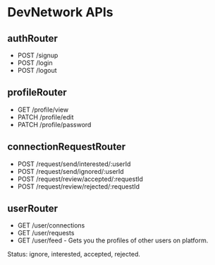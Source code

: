 # DevNetwork APIs

## authRouter
- POST /signup
- POST /login
- POST /logout

## profileRouter
- GET /profile/view
- PATCH /profile/edit
- PATCH /profile/password

## connectionRequestRouter
- POST /request/send/interested/:userId
- POST /request/send/ignored/:userId
- POST /request/review/accepted/:requestId
- POST /request/review/rejected/:requestId 

## userRouter
- GET /user/connections
- GET /user/requests
- GET /user/feed - Gets you the profiles of other users on platform.

Status: ignore, interested, accepted, rejected.